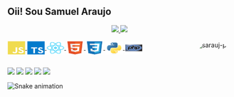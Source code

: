 ## Oii! Sou Samuel Araujo
<div align="center">
  <a href="https://github.com/sarauj">
  <img height="150em" src="https://github-readme-stats.vercel.app/api?username=sarauj&show_icons=true&theme=dark&include_all_commits=true&count_private=true"/>
  <img height="150em" src="https://github-readme-stats.vercel.app/api/top-langs/?username=sarauj&layout=compact&langs_count=7&theme=dark"/>
</div>
<div style="display: inline_block"><br>
  <img align="center" alt="sarauj-Js" height="30" width="40" src="https://raw.githubusercontent.com/devicons/devicon/master/icons/javascript/javascript-plain.svg">
  <img align="center" alt="sarauj-Ts" height="30" width="40" src="https://raw.githubusercontent.com/devicons/devicon/master/icons/typescript/typescript-plain.svg">
  <img align="center" alt="sarauj-React" height="30" width="40" src="https://raw.githubusercontent.com/devicons/devicon/master/icons/react/react-original.svg">
  <img align="center" alt="sarauj-HTML" height="30" width="40" src="https://raw.githubusercontent.com/devicons/devicon/master/icons/html5/html5-original.svg">
  <img align="center" alt="sarauj-CSS" height="30" width="40" src="https://raw.githubusercontent.com/devicons/devicon/master/icons/css3/css3-original.svg">
  <img align="center" alt="sarauj-Python" height="30" width="40" src="https://raw.githubusercontent.com/devicons/devicon/master/icons/python/python-original.svg">
  <img align="center" alt="sarauj-Csharp" height="30" width="40" src="https://raw.githubusercontent.com/devicons/devicon/master/icons/php/php-original.svg">
  <img align="right" alt="sarauj-pic" height="150" style="border-radius:50px;" src="https://scontent-gru2-2.xx.fbcdn.net/v/t39.30808-6/235593122_1949545121866579_8543349383794734325_n.jpg?_nc_cat=111&ccb=1-5&_nc_sid=09cbfe&_nc_ohc=3Tsq_X3VWMYAX-RO4dF&_nc_ht=scontent-gru2-2.xx&oh=00_AT9DYhSiae4nBM27K0sMRJMccSsl83WEMffPIDX6sII9iQ&oe=61C816FB">
</div>
  
  ##
 
<div> 
  <a href="https://www.youtube.com" target="_patent"><img src="https://img.shields.io/badge/-youtube-red?style=for-the-badge&logo=Youtube&logoColor=white" target="_blank"></a>
  <a href="https://instagram.com/samuel.eoq" target="_blank"><img src="https://img.shields.io/badge/-Instagram-%23E4405F?style=for-the-badge&logo=instagram&logoColor=white" target="_blank"></a>
 	<a href="https://www.twitch.tv/saraujy" target="_blank"><img src="https://img.shields.io/badge/Twitch-9146FF?style=for-the-badge&logo=twitch&logoColor=white" target="_blank"></a>
 <a href="https://" target="_blank"><img src="https://img.shields.io/badge/Discord-7289DA?style=for-the-badge&logo=discord&logoColor=white" target="_blank"></a> 
  <a href = "mailto:samuel.araujoalt@gmail.com"><img src="https://img.shields.io/badge/-Gmail-%23333?style=for-the-badge&logo=gmail&logoColor=white" target="_blank"></a>
  <a href="https://www.linkedin.com" target="_blank"></a> 
 
  ![Snake animation](https://github.com/sarauj/sarauj/blob/output/github-contribution-grid-snake.svg)
 
</div>
